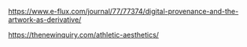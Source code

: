---
---

https://www.e-flux.com/journal/77/77374/digital-provenance-and-the-artwork-as-derivative/

https://thenewinquiry.com/athletic-aesthetics/
